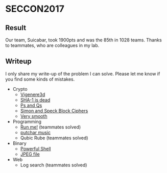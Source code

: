 # SECCON2017
## Result
Our team, Suicabar, took 1900pts and was the 85th in 1028 teams.
Thanks to teammates, who are colleagues in my lab.

## Writeup
I only share my write-up of the problem I can solve.
Please let me know if you find some kinds of mistakes.

* Crypto
  * [Vigenere3d](https://github.com/Y011D4/SECCON2017/tree/master/Crypto/Vigenere3d)
  * [SHA-1 is dead](https://github.com/Y011D4/SECCON2017/tree/master/Crypto/SHA-1_is_dead)
  * [Ps and Qs](https://github.com/Y011D4/SECCON2017/tree/master/Crypto/Ps_and_Qs)
  * [Simon and Speck Block Ciphers](https://github.com/Y011D4/SECCON2017/tree/master/Crypto/Simon_and_Speck_Block_Ciphers)
  * [Very smooth](https://github.com/Y011D4/SECCON2017/tree/master/Crypto/Very_smooth)
* Programming
  * [Run me!](https://github.com/Y011D4/SECCON2017/tree/master/Programming/Run_me) (teammates solved)
  * [putchar music](https://github.com/Y011D4/SECCON2017/tree/master/Programming/putchar_music)
  * Qubic Rube (teammates solved)
* Binary
  * [Powerful Shell](https://github.com/Y011D4/SECCON2017/tree/master/Binary/Powerful_Shell)
  * [JPEG file](https://github.com/Y011D4/SECCON2017/tree/master/Binary/JPEG_file)
* Web
  * Log search (teammates solved)
